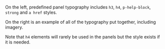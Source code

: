On the left, predefined panel typography includes `h3`, `h4`, `p-help-block`, `strong` and `a href` styles.

On the right is an example of all of the typography put together, including imagery.

Note that `h4` elements will rarely be used in the panels but the style exists if it is needed.